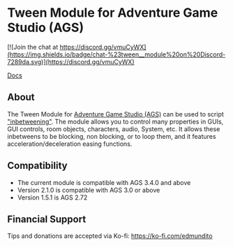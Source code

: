 # Tween Module for Adventure Game Studio (AGS)

[![Join the chat at https://discord.gg/vmuCyWX](https://img.shields.io/badge/chat-%23tween__module%20on%20Discord-7289da.svg)](https://discord.gg/vmuCyWX)

[Docs](https://edmundito.gitbook.io/ags-tween/)

## About

The Tween Module for [Adventure Game Studio (AGS)](http://www.adventuregamestudio.co.uk/)
can be used to script ["inbetweening"](https://en.wikipedia.org/wiki/Inbetweening). The module allows you to control many properties in GUIs, GUI controls, room objects, characters, audio, System, etc.
It allows these inbetweens to be blocking, non blocking, or to loop them, and it features
acceleration/deceleration easing functions.

## Compatibility

- The current module is compatible with AGS 3.4.0 and above
- Version 2.1.0 is compatible with AGS 3.0 or above
- Version 1.5.1 is AGS 2.72

## Financial Support

Tips and donations are accepted via Ko-fi: https://ko-fi.com/edmundito
